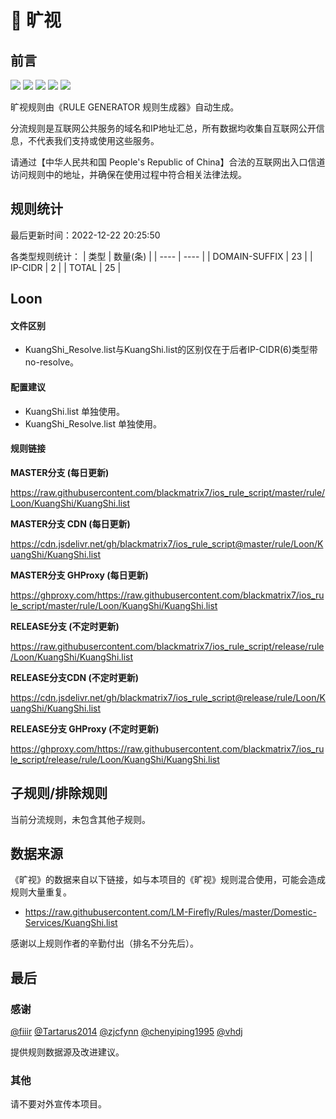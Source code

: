 # 🧸 旷视

## 前言

![](https://shields.io/badge/-移除重复规则-ff69b4) ![](https://shields.io/badge/-DOMAIN与DOMAIN--SUFFIX合并-green) ![](https://shields.io/badge/-DOMAIN--SUFFIX间合并-critical) ![](https://shields.io/badge/-DOMAIN--SUFFIX与DOMAIN--KEYWORD合并-blue) ![](https://shields.io/badge/-IP--CIDR(6)合并-blueviolet) 

旷视规则由《RULE GENERATOR 规则生成器》自动生成。

分流规则是互联网公共服务的域名和IP地址汇总，所有数据均收集自互联网公开信息，不代表我们支持或使用这些服务。

请通过【中华人民共和国 People's Republic of China】合法的互联网出入口信道访问规则中的地址，并确保在使用过程中符合相关法律法规。

## 规则统计

最后更新时间：2022-12-22 20:25:50

各类型规则统计：
| 类型 | 数量(条)  | 
| ---- | ----  |
| DOMAIN-SUFFIX | 23  | 
| IP-CIDR | 2  | 
| TOTAL | 25  | 


## Loon 

#### 文件区别
- KuangShi_Resolve.list与KuangShi.list的区别仅在于后者IP-CIDR(6)类型带no-resolve。

#### 配置建议
- KuangShi.list 单独使用。
- KuangShi_Resolve.list 单独使用。

#### 规则链接
**MASTER分支 (每日更新)**

https://raw.githubusercontent.com/blackmatrix7/ios_rule_script/master/rule/Loon/KuangShi/KuangShi.list

**MASTER分支 CDN (每日更新)**

https://cdn.jsdelivr.net/gh/blackmatrix7/ios_rule_script@master/rule/Loon/KuangShi/KuangShi.list

**MASTER分支 GHProxy (每日更新)**

https://ghproxy.com/https://raw.githubusercontent.com/blackmatrix7/ios_rule_script/master/rule/Loon/KuangShi/KuangShi.list

**RELEASE分支 (不定时更新)**

https://raw.githubusercontent.com/blackmatrix7/ios_rule_script/release/rule/Loon/KuangShi/KuangShi.list

**RELEASE分支CDN (不定时更新)**

https://cdn.jsdelivr.net/gh/blackmatrix7/ios_rule_script@release/rule/Loon/KuangShi/KuangShi.list

**RELEASE分支 GHProxy (不定时更新)**

https://ghproxy.com/https://raw.githubusercontent.com/blackmatrix7/ios_rule_script/release/rule/Loon/KuangShi/KuangShi.list

## 子规则/排除规则


当前分流规则，未包含其他子规则。

## 数据来源

《旷视》的数据来自以下链接，如与本项目的《旷视》规则混合使用，可能会造成规则大量重复。

- https://raw.githubusercontent.com/LM-Firefly/Rules/master/Domestic-Services/KuangShi.list


感谢以上规则作者的辛勤付出（排名不分先后）。

## 最后

### 感谢

[@fiiir](https://github.com/fiiir) [@Tartarus2014](https://github.com/Tartarus2014) [@zjcfynn](https://github.com/zjcfynn) [@chenyiping1995](https://github.com/chenyiping1995) [@vhdj](https://github.com/vhdj)

提供规则数据源及改进建议。

### 其他

请不要对外宣传本项目。